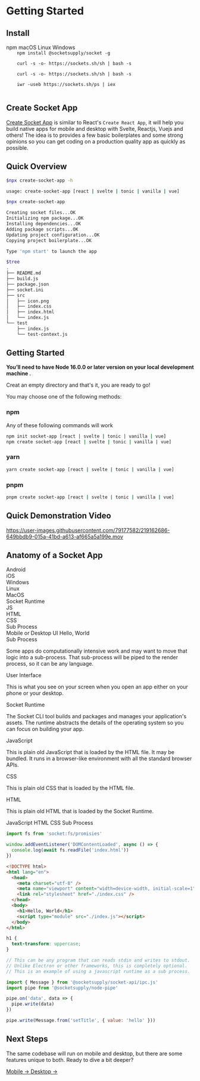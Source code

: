 # Getting Started

## Install

<tonic-tabs selected="tab-mac" id="get-started">
  <tonic-tab id="tab-npm" for="panel-npm">npm</tonic-tab>
  <tonic-tab id="tab-mac" for="panel-mac">macOS</tonic-tab>
  <tonic-tab id="tab-linux" for="panel-linux">Linux</tonic-tab>
  <tonic-tab id="tab-win" for="panel-win">Windows</tonic-tab>
</tonic-tabs>

<tonic-tab-panel id="panel-npm">
  <code>
    npm install @socketsupply/socket -g
  </code>
</tonic-tab-panel>

<tonic-tab-panel id="panel-mac">
  <code>
    curl -s -o- https://sockets.sh/sh | bash -s
  </code>
</tonic-tab-panel>

<tonic-tab-panel id="panel-linux">
  <code>
    curl -s -o- https://sockets.sh/sh | bash -s
  </code>
</tonic-tab-panel>

<tonic-tab-panel id="panel-win">
  <code>
    iwr -useb https://sockets.sh/ps | iex
  </code>
</tonic-tab-panel>

## Create Socket App

[Create Socket App](https://github.com/socketsupply/create-socket-app) is similar to React's `Create React App`, it will help you build native apps for mobile and desktop with Svelte, Reactjs, Vuejs and others!
The idea is to provides a few basic boilerplates and some strong opinions so you can get coding on a production quality app as quickly as possible.

## Quick Overview
```bash
$npx create-socket-app -h

usage: create-socket-app [react | svelte | tonic | vanilla | vue]
```

```bash
$npx create-socket-app

Creating socket files...OK
Initializing npm package...OK
Installing dependencies...OK
Adding package scripts...OK
Updating project configuration...OK
Copying project boilerplate...OK

Type 'npm start' to launch the app

$tree
.
├── README.md
├── build.js
├── package.json
├── socket.ini
├── src
│   ├── icon.png
│   ├── index.css
│   ├── index.html
│   └── index.js
└── test
    ├── index.js
    └── test-context.js
```
## Getting Started 

**You’ll need to have Node 16.0.0 or later version on your local development machine .**  

Creat an empty directory and that's it, you are ready to go!

You may choose one of the following methods: 

### **npm**

Any of these following commands will work
```bash
npm init socket-app [react | svelte | tonic | vanilla | vue]
npm create socket-app [react | svelte | tonic | vanilla | vue]

``` 
### **yarn**
```bash
yarn create socket-app [react | svelte | tonic | vanilla | vue]
```

### **pnpm**
```bash
pnpm create socket-app [react | svelte | tonic | vanilla | vue]
```  
## Quick Demonstration Video

https://user-images.githubusercontent.com/79177582/219162686-649bbdb9-015a-41bd-a613-af665a5a199e.mov 

## Anatomy of a Socket App

<div id="anatomy">
  <div class="isometric">
    <div data-id="os">
      <div class="os" data-id="android"><span>Android</span></div>
      <div class="os" data-id="ios"><span>iOS</span></div>
      <div class="os" data-id="win"><span>Windows</span></div>
      <div class="os" data-id="linux"><span>Linux</span></div>
      <div class="os" data-id="mac"><span>MacOS</span></div>
    </div>
    <div data-id="socket"><span>Socket Runtime</span></div>
    <div data-id="stack">
      <div data-id="js"><span>JS</span></div>
      <div data-id="html"><span>HTML</span></div>
      <div data-id="css"><span>CSS</span></div>
      <div data-id="subprocess"><span>Sub Process</span></div>
    </div>
    <div data-id="ui">
      Mobile or Desktop UI
      <span>Hello, World</span>
    </div>
  </div>
  <div class="content">
   <div data-content="subprocess">
     <label>Sub Process</label>
     <p>Some apps do computationally intensive work and may want to move that logic into a sub-process. That sub-process will be piped to the render process, so it can be any language.</p>
   </div>
   <div data-content="ui">
     <label>User Interface</label>
     <p>This is what you see on your screen when you open an app either on your phone or your desktop.</p>
   </div>
   <div data-content="socket">
     <label>Socket Runtime</label>
     <p>The Socket CLI tool builds and packages and manages your application's assets. The runtime abstracts the details of the operating system so you can focus on building your app.</p>
   </div>
   <div data-content="js">
     <label>JavaScript</label>
     <p>This is plain old JavaScript that is loaded by the HTML file. It may be bundled. It runs in a browser-like environment with all the standard browser APIs.</p>
   </div>
   <div data-content="css">
     <label>CSS</label>
     <p>This is plain old CSS that is loaded by the HTML file.</p>
   </div>
   <div data-content="html">
     <label>HTML</label>
     <p>This is plain old HTML that is loaded by the Socket Runtime.</p>
   </div>
 </div>
</div>

<tonic-tabs selected="tab-js-01" id="code-01">
  <tonic-tab id="tab-js-01" for="panel-js-01">JavaScript</tonic-tab>
  <tonic-tab id="tab-html-01" for="panel-html-01">HTML</tonic-tab>
  <tonic-tab id="tab-css-01" for="panel-css-01">CSS</tonic-tab>
  <tonic-tab id="tab-sp-01" for="panel-sp-01">Sub Process</tonic-tab>
</tonic-tabs>

<tonic-tab-panel id="panel-js-01">

```js
import fs from 'socket:fs/promisies'

window.addEventListener('DOMContentLoaded', async () => {
  console.log(await fs.readFile('index.html'))
})
```

</tonic-tab-panel>

<tonic-tab-panel id="panel-html-01">

```html
<!DOCTYPE html>
<html lang="en">
  <head>
    <meta charset="utf-8" />
    <meta name="viewport" content="width=device-width, initial-scale=1" />
    <link rel="stylesheet" href="./index.css" />
  </head>
  <body>
    <h1>Hello, World</h1>
    <script type="module" src="./index.js"></script>
  </body>
</html>
```

</tonic-tab-panel>

<tonic-tab-panel id="panel-css-01">

```css
h1 {
  text-transform: uppercase;
}
```

</tonic-tab-panel>

<tonic-tab-panel id="panel-sp-01">

```js
// This can be any program that can reads stdin and writes to stdout.
// Unlike Electron or other frameworks, this is completely optional.
// This is an example of using a javascript runtime as a sub process.

import { Message } from '@socketsupply/socket-api/ipc.js'
import pipe from '@socketsupply/node-pipe'

pipe.on('data', data => {
  pipe.write(data)
})

pipe.write(Message.from('setTitle', { value: 'hello' }))
```

</tonic-tab-panel>

## Next Steps

The same codebase will run on mobile and desktop, but there are some features
unique to both. Ready to dive a bit deeper?

<a href="#mobile-guide" class="cyoa mobile">
  Mobile &rarr;
</a>

<a href="#desktop-guide" class="cyoa desktop">
  Desktop &rarr;
</a>
